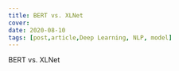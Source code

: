 ```yaml
---
title: BERT vs. XLNet
cover:
date: 2020-08-10
tags: [post,article,Deep Learning, NLP, model]
---
```


BERT vs. XLNet